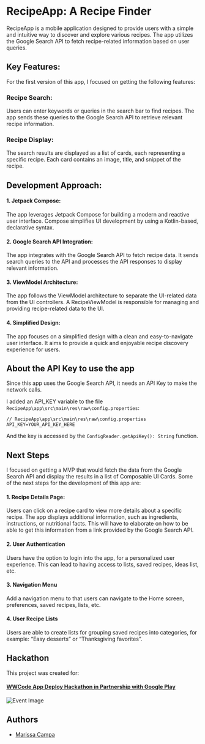 # RecipeApp: A Recipe Finder
RecipeApp is a mobile application designed to provide users with a simple and intuitive way to discover and explore various recipes. The app utilizes the Google Search API to fetch recipe-related information based on user queries.

## Key Features:

For the first version of this app, I focused on getting the following features: 

### Recipe Search:
Users can enter keywords or queries in the search bar to find recipes. The app sends these queries to the Google Search API to retrieve relevant recipe information.

### Recipe Display:
The search results are displayed as a list of cards, each representing a specific recipe. Each card contains an image, title, and snippet of the recipe.

## Development Approach:

#### 1. Jetpack Compose:
The app leverages Jetpack Compose for building a modern and reactive user interface. Compose simplifies UI development by using a Kotlin-based, declarative syntax.

#### 2. Google Search API Integration:
The app integrates with the Google Search API to fetch recipe data. It sends search queries to the API and processes the API responses to display relevant information.

#### 3. ViewModel Architecture:
The app follows the ViewModel architecture to separate the UI-related data from the UI controllers. A RecipeViewModel is responsible for managing and providing recipe-related data to the UI.

#### 4. Simplified Design:
The app focuses on a simplified design with a clean and easy-to-navigate user interface. It aims to provide a quick and enjoyable recipe discovery experience for users.

## About the API Key to use the app
Since this app uses the Google Search API, it needs an API Key to make the network calls.

I added an API_KEY variable to the file `RecipeApp\app\src\main\res\raw\config.properties`:

```
// RecipeApp\app\src\main\res\raw\config.properties
API_KEY=YOUR_API_KEY_HERE

```
And the key is accessed by the `ConfigReader.getApiKey(): String` function.

## Next Steps
I focused on getting a MVP that would fetch the data from the Google Search API and display the results in a list of Composable UI Cards. Some of the next steps for the development of this app are:

#### 1. Recipe Details Page:
Users can click on a recipe card to view more details about a specific recipe. The app displays additional information, such as ingredients, instructions, or nutritional facts. This will have to elaborate on how to be able to get this information from a link provided by the Google Search API.

#### 2. User Authentication
Users have the option to login into the app, for a personalized user experience. This can lead to having access to lists, saved recipes, ideas list, etc.

#### 3. Navigation Menu
Add a navigation menu to that users can navigate to the Home screen, preferences, saved recipes, lists, etc.

#### 4. User Recipe Lists
Users are able to create lists for grouping saved recipes into categories, for example: “Easy desserts” or “Thanksgiving favorites”.

## Hackathon
This project was created for:
#### [WWCode App Deploy Hackathon in Partnership with Google Play](https://hopin.com/events/wwcode-app-deploy/registration)

![Event Image](https://hopin-prod-fe-page-builder.imgix.net/events/page_builder/000/431/139/original/2ba62a77-2398-4579-b7a2-e54dae8bd250.png?ixlib=rb-4.1.0&s=bd16fec9cf93a6456550246d022de4e5)

## Authors

- [Marissa Campa](https://github.com/MarissaCampa)
